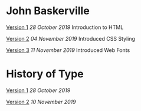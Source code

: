 # John Baskerville

[Version 1](https://joelk3009.github.io/john_baskerville/john_baskerville.html)
*28 October 2019*
Introduction to HTML

[Version 2](https://joelk3009.github.io/john_baskerville/john_baskerville2.html)
*04 November 2019*
Introduced CSS Styling

[Version 3](https://joelk3009.github.io/john_baskerville/john_baskerville3.html)
*11 November 2019*
Introduced Web Fonts

# History of Type

[Version 1](https://joelk3009.github.io/john_baskerville/history.html/)
*28 October 2019*

[Version 2](https://joelk3009.github.io/john_baskerville/history2.html/)
*10 November 2019*